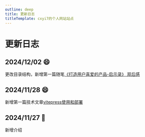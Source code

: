 ```yaml
---
outline: deep
title: 更新日志
titleTemplate: cxyi7的个人网站站点
---
```


# 更新日志

## 2024/12/02 :smile:
更改目录结构，新增第一篇随笔[《打造用户喜爱的产品-启示录》 观后感](/life/essay/20241202-thingk)

## 2024/11/28 :smile:
新增第一篇技术文章[vitepress使用和部署](/job/programmer/article/20241128-vitepress)

## 2024/11/27 :100:
新增介绍
